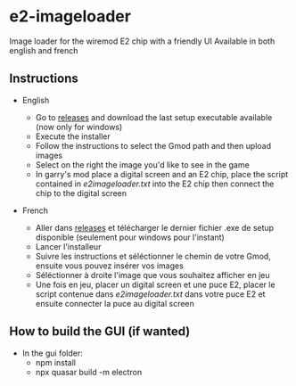 # e2-imageloader
Image loader for the wiremod E2 chip with a friendly UI
Available in both english and french

## Instructions

- English
  - Go to <a href=https://github.com/NiTrO0FuN/e2-imageloader/releases/>releases</a> and download the last setup executable available (now only for windows)
  - Execute the installer
  - Follow the instructions to select the Gmod path and then upload images
  - Select on the right the image you'd like to see in the game
  - In garry's mod place a digital screen and an E2 chip, place the script contained in *e2imageloader.txt* into the E2 chip then connect the chip to the digital screen

- French
  - Aller dans <a href=https://github.com/NiTrO0FuN/e2-imageloader/releases/>releases</a> et télécharger le dernier fichier .exe de setup disponible (seulement pour windows pour l'instant)
  - Lancer l'installeur
  - Suivre les instructions et séléctionner le chemin de votre Gmod, ensuite vous pouvez insérer vos images
  - Séléctionner à droite l'image que vous souhaitez afficher en jeu
  - Une fois en jeu, placer un digital screen et une puce E2, placer le script contenue dans *e2imageloader.txt* dans votre puce E2 et ensuite connecter la puce au digital screen

## How to build the GUI (if wanted)
- In the gui folder:
  - npm install
  - npx quasar build -m electron
